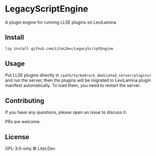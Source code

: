 # LegacyScriptEngine

A plugin engine for running LLSE plugins on LeviLamina

## Install

```sh
lip install github.com/LiteLDev/LegacyScriptEngine
```

## Usage

Put LLSE plugins directly in `/path/to/bedrock_dedicated_server/plugins/` and run the server, then the plugins will be migrated to LeviLamina plugin manifest automatically. To load them, you need to restart the server.

## Contributing

If you have any questions, please open an issue to discuss it.

PRs are welcome.

## License

GPL-3.0-only © LiteLDev

